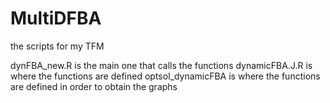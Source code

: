 # MultiDFBA
the scripts for my TFM

dynFBA_new.R is the main one that calls the functions
dynamicFBA.J.R is where the functions are defined 
optsol_dynamicFBA is where the functions are defined in order to obtain the graphs
